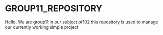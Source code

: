 # GROUP11_REPOSITORY
Hello, We are group11 in our subject pf102 this repository is used to manage our currently working simple project
